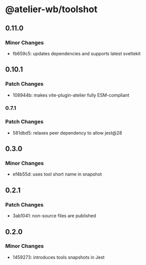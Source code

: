 # @atelier-wb/toolshot

## 0.11.0

### Minor Changes

- fb659c5: updates dependencies and supports latest sveltekit

## 0.10.1

### Patch Changes

- 108944b: makes vite-plugin-atelier fully ESM-compliant

### 0.7.1

### Patch Changes

- 581dbd5: relaxes peer dependency to allow jest@28

## 0.3.0

### Minor Changes

- ef4b55d: uses tool short name in snapshot

## 0.2.1

### Patch Changes

- 3ab1041: non-source files are published

## 0.2.0

### Minor Changes

- 1459273: introduces tools snapshots in Jest
